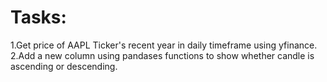 # Tasks:
1.Get price of AAPL Ticker's recent year in daily timeframe using yfinance. <br />
2.Add a new column using pandases functions to show whether candle is ascending or descending.
